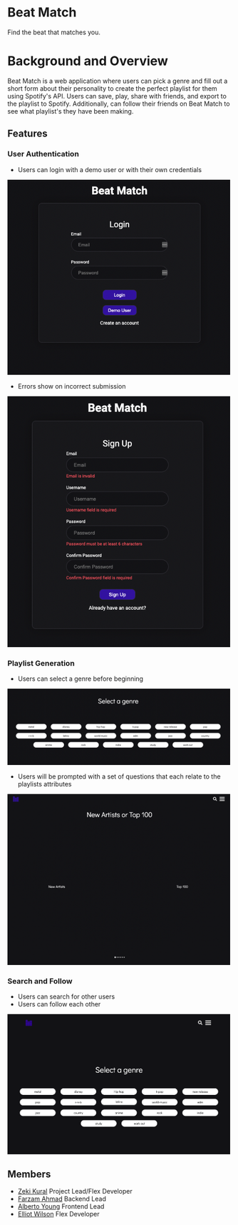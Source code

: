 # Beat Match
Find the beat that matches you.

# Background and Overview
Beat Match is a web application where users can pick a genre and fill out a short form about their personality to create the perfect playlist for them using Spotify's API. Users can save, play, share with friends, and export to the playlist to Spotify. Additionally, can follow their friends on Beat Match to see what playlist's they have been making.


## Features

### User Authentication

* Users can login with a demo user or with their own credentials

<img src="images/Login.png" width=500/>

* Errors show on incorrect submission

<img src="images/SignupErrors.png" width=500/>

### Playlist Generation

* Users can select a genre before beginning

<img src="images/GenreSelection.png" width=500/>

* Users will be prompted with a set of questions that each relate to the playlists attributes

<img src="images/OptionSelect.png" width=500/>

### Search and Follow
* Users can search for other users
* Users can follow each other 

<img src="images/Follow.gif" width=500/>

## Members
* [Zeki Kural](https://github.com/zkural1) Project Lead/Flex Developer
* [Farzam Ahmad](https://github.com/FarzamA) Backend Lead
* [Alberto Young](https://github.com/alyoung1991) Frontend Lead
* [Elliot Wilson](https://github.com/elliot-wilson) Flex Developer
